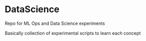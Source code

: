 # DataScience
Repo for ML Ops and Data Science experiments


Basically collection of experimental scripts to learn each concept
